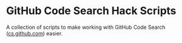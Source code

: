 # GitHub Code Search Hack Scripts

A collection of scripts to make working with GitHub Code Search ([cs.github.com](https://cs.github.com)) easier.
